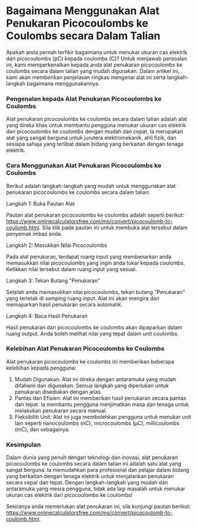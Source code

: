 Bagaimana Menggunakan Alat Penukaran Picocoulombs ke Coulombs secara Dalam Talian
=================================================================================

Apakah anda pernah terfikir bagaimana untuk menukar ukuran cas elektrik dari picocoulombs (pC) kepada coulombs (C)? Untuk menjawab persoalan ini, kami memperkenalkan kepada anda alat penukaran picocoulombs ke coulombs secara dalam talian yang mudah digunakan. Dalam artikel ini, kami akan memberikan penjelasan ringkas mengenai alat ini serta langkah-langkah bagaimana menggunakannya.

### Pengenalan kepada Alat Penukaran Picocoulombs ke Coulombs

Alat penukaran picocoulombs ke coulombs secara dalam talian adalah alat yang direka khas untuk membantu pengguna menukar ukuran cas elektrik dari picocoulombs ke coulombs dengan mudah dan cepat. Ia merupakan alat yang sangat berguna untuk jurutera elektromekanik, ahli fizik, dan sesiapa sahaja yang terlibat dalam bidang yang berkaitan dengan tenaga elektrik.

### Cara Menggunakan Alat Penukaran Picocoulombs ke Coulombs

Berikut adalah langkah-langkah yang mudah untuk menggunakan alat penukaran picocoulombs ke coulombs secara dalam talian:

Langkah 1: Buka Pautan Alat

Pautan alat penukaran picocoulombs ke coulombs adalah seperti berikut: <https://www.onlinecalculatorsfree.com/ms/convert/picocoulomb-to-coulomb.html>. Sila klik pada pautan ini untuk membuka alat tersebut dalam penyemak imbas anda.

Langkah 2: Masukkan Nilai Picocoulombs

Pada alat penukaran, terdapat ruang input yang membenarkan anda memasukkan nilai picocoulombs yang ingin anda tukar kepada coulombs. Ketikkan nilai tersebut dalam ruang input yang sesuai.

Langkah 3: Tekan Butang "Penukaran"

Setelah anda memasukkan nilai picocoulombs, tekan butang "Penukaran" yang terletak di samping ruang input. Alat ini akan mengira dan memaparkan hasil penukaran secara automatik.

Langkah 4: Baca Hasil Penukaran

Hasil penukaran dari picocoulombs ke coulombs akan dipaparkan dalam ruang output. Anda boleh melihat nilai yang tepat dalam unit coulombs.

### Kelebihan Alat Penukaran Picocoulombs ke Coulombs

Alat penukaran picocoulombs ke coulombs ini memberikan beberapa kelebihan kepada pengguna:

1. Mudah Digunakan: Alat ini direka dengan antaramuka yang mudah difahami dan digunakan. Semua langkah yang diperlukan untuk penukaran disediakan dengan jelas.
2. Pantas dan Efisien: Alat ini memberikan hasil penukaran secara pantas dan tepat. Ia membantu pengguna menjimatkan masa dan tenaga untuk melakukan penukaran secara manual.
3. Fleksibiliti Unit: Alat ini juga membolehkan pengguna untuk menukar unit lain seperti nanocoulombs (nC), microcoulombs (μC), millicoulombs (mC), dan sebagainya.

### Kesimpulan

Dalam dunia yang penuh dengan teknologi dan inovasi, alat penukaran picocoulombs ke coulombs secara dalam talian ini adalah satu alat yang sangat berguna. Ia memudahkan para profesional dan pelajar dalam bidang yang berkaitan dengan tenaga elektrik untuk menjalankan penukaran secara cepat dan tepat. Dengan langkah-langkah yang mudah dan antaramuka yang mesra pengguna, tidak ada lagi masalah untuk menukar ukuran cas elektrik dari picocoulombs ke coulombs!

Sekiranya anda memerlukan alat penukaran ini, sila kunjungi pautan berikut: <https://www.onlinecalculatorsfree.com/ms/convert/picocoulomb-to-coulomb.html>.